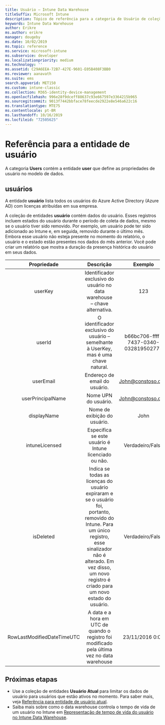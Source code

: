 ```yaml
---
title: Usuário – Intune Data Warehouse
titleSuffix: Microsoft Intune
description: Tópico de referência para a categoria de Usuário de coleções de entidade na API Intune Data Warehouse.
keywords: Intune Data Warehouse
author: Erikre
ms.author: erikre
manager: dougeby
ms.date: 10/02/2019
ms.topic: reference
ms.service: microsoft-intune
ms.subservice: developer
ms.localizationpriority: medium
ms.technology: ''
ms.assetid: C29A6EEA-72B7-427E-9601-E05B408F3BB0
ms.reviewer: aanavath
ms.suite: ems
search.appverid: MET150
ms.custom: intune-classic
ms.collection: M365-identity-device-management
ms.openlocfilehash: 996e28f9dceff88637c93e667597e3364215b965
ms.sourcegitcommit: 9013f7442bbface78feecde2922e8e546a622c16
ms.translationtype: MTE75
ms.contentlocale: pt-BR
ms.lasthandoff: 10/16/2019
ms.locfileid: "72505625"
---
```

# <a name="reference-for-user-entity"></a>Referência para a entidade de usuário

A categoria **Users** contém a entidade **user** que define as propriedades de usuário no modelo de dados.

## <a name="users"></a>usuários

A entidade **usuário** lista todos os usuários do Azure Active Directory (Azure AD) com licenças atribuídas em sua empresa.

A coleção de entidades **usuário** contém dados do usuário. Esses registros incluem estados do usuário durante o período de coleta de dados, mesmo se o usuário tiver sido removido. Por exemplo, um usuário pode ter sido adicionado ao Intune e, em seguida, removido durante o último mês. Embora esse usuário não esteja presente no momento do relatório, o usuário e o estado estão presentes nos dados do mês anterior. Você pode criar um relatório que mostra a duração da presença histórica do usuário em seus dados.

|          Propriedade          |                                                                                                           Descrição                                                                                                          |                Exemplo               |
|:--------------------------:|:------------------------------------------------------------------------------------------------------------------------------------------------------------------------------------------------------------------------------:|:------------------------------------:|
| userKey                    | Identificador exclusivo do usuário no data warehouse – chave alternativa.                                                                                                                                                         | 123                                  |
| userId                     | O identificador exclusivo do usuário – semelhante à UserKey, mas é uma chave natural.                                                                                                                                                    | b66bc706-ffff-7437-0340-032819502773 |
| userEmail                  | Endereço de email do usuário.                                                                                                                                                                                                     | John@constoso.com                    |
| userPrincipalName                        | Nome UPN do usuário.                                                                                                                                                                                               | John@constoso.com                    |
| displayName                | Nome de exibição do usuário.                                                                                                                                                                                                      | John                                 |
| intuneLicensed             | Especifica se este usuário é Intune licenciado ou não.                                                                                                                                                                              | Verdadeiro/Falso                           |
| isDeleted                  | Indica se todas as licenças do usuário expiraram e se o usuário foi, portanto, removido do Intune. Para um único registro, esse sinalizador não é alterado. Em vez disso, um novo registro é criado para um novo estado do usuário. | Verdadeiro/Falso                           |
| RowLastModifiedDateTimeUTC | A data e a hora em UTC de quando o registro foi modificado pela última vez no data warehouse                                                                                                                                                 | 23/11/2016 0:00                      |


## <a name="next-steps"></a>Próximas etapas
- Use a coleção de entidades **Usuário Atual** para limitar os dados de usuário para usuários que estão ativos no momento. Para saber mais, veja [Referência para entidade de usuário atual](../reports-ref-current-user.md).
- Saiba mais sobre como o data warehouse controla o tempo de vida de um usuário no Intune em [Representação de tempo de vida do usuário no Intune Data Warehouse](reports-ref-user-timeline.md).
